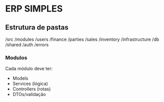 # ERP SIMPLES

## Estrutura de pastas

/src
  /modules
    /users
    /finance
    /parties
    /sales
    /inventory
  /infrastructure
    /db
  /shared
    /auth
    /errors

### Modulos

Cada módulo deve ter:

- Models
- Services (lógica)
- Controllers (rotas)
- DTOs/validação
